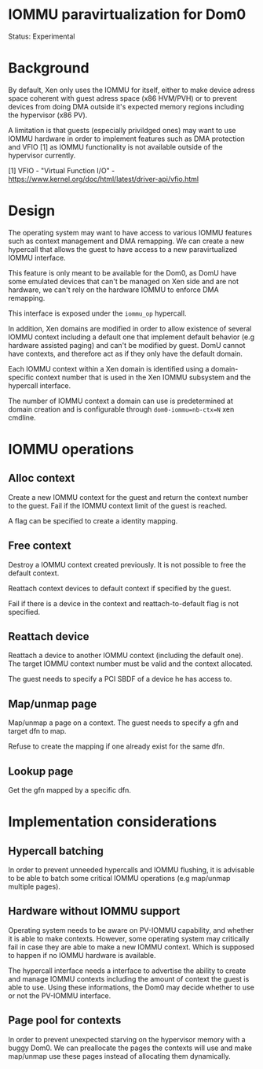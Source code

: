 # IOMMU paravirtualization for Dom0

Status: Experimental

# Background

By default, Xen only uses the IOMMU for itself, either to make device adress
space coherent with guest adress space (x86 HVM/PVH) or to prevent devices
from doing DMA outside it's expected memory regions including the hypervisor
(x86 PV).

A limitation is that guests (especially privildged ones) may want to use
IOMMU hardware in order to implement features such as DMA protection and
VFIO [1] as IOMMU functionality is not available outside of the hypervisor
currently.

[1] VFIO - "Virtual Function I/O" - https://www.kernel.org/doc/html/latest/driver-api/vfio.html

# Design

The operating system may want to have access to various IOMMU features such as
context management and DMA remapping. We can create a new hypercall that allows
the guest to have access to a new paravirtualized IOMMU interface.

This feature is only meant to be available for the Dom0, as DomU have some
emulated devices that can't be managed on Xen side and are not hardware, we
can't rely on the hardware IOMMU to enforce DMA remapping.

This interface is exposed under the `iommu_op` hypercall.

In addition, Xen domains are modified in order to allow existence of several
IOMMU context including a default one that implement default behavior (e.g
hardware assisted paging) and can't be modified by guest. DomU cannot have
contexts, and therefore act as if they only have the default domain.

Each IOMMU context within a Xen domain is identified using a domain-specific
context number that is used in the Xen IOMMU subsystem and the hypercall
interface.

The number of IOMMU context a domain can use is predetermined at domain creation
and is configurable through `dom0-iommu=nb-ctx=N` xen cmdline.

# IOMMU operations

## Alloc context

Create a new IOMMU context for the guest and return the context number to the
guest.
Fail if the IOMMU context limit of the guest is reached.

A flag can be specified to create a identity mapping.

## Free context

Destroy a IOMMU context created previously.
It is not possible to free the default context.

Reattach context devices to default context if specified by the guest.

Fail if there is a device in the context and reattach-to-default flag is not
specified.

## Reattach device

Reattach a device to another IOMMU context (including the default one).
The target IOMMU context number must be valid and the context allocated.

The guest needs to specify a PCI SBDF of a device he has access to.

## Map/unmap page

Map/unmap a page on a context.
The guest needs to specify a gfn and target dfn to map.

Refuse to create the mapping if one already exist for the same dfn.

## Lookup page

Get the gfn mapped by a specific dfn.

# Implementation considerations

## Hypercall batching

In order to prevent unneeded hypercalls and IOMMU flushing, it is advisable to
be able to batch some critical IOMMU operations (e.g map/unmap multiple pages).

## Hardware without IOMMU support

Operating system needs to be aware on PV-IOMMU capability, and whether it is
able to make contexts. However, some operating system may critically fail in
case they are able to make a new IOMMU context. Which is supposed to happen
if no IOMMU hardware is available.

The hypercall interface needs a interface to advertise the ability to create
and manage IOMMU contexts including the amount of context the guest is able
to use. Using these informations, the Dom0 may decide whether to use or not
the PV-IOMMU interface.

## Page pool for contexts

In order to prevent unexpected starving on the hypervisor memory with a
buggy Dom0. We can preallocate the pages the contexts will use and make
map/unmap use these pages instead of allocating them dynamically.

